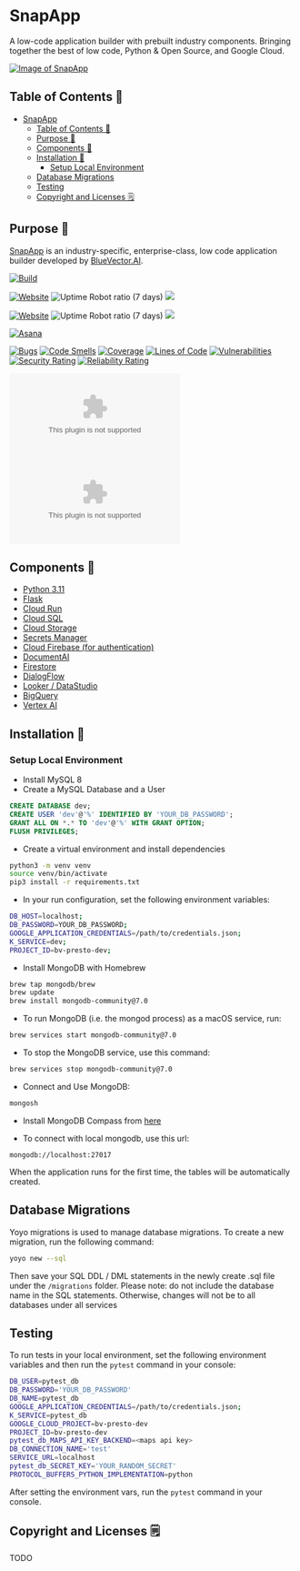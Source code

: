 # SnapApp

A low-code application builder with prebuilt industry components. Bringing together the best of low code, Python & Open Source, and Google Cloud.

[![Image of SnapApp](./static/snapapp.png)](https://snapapp.ai)

## Table of Contents 📜
- [SnapApp](#snapapp)
  - [Table of Contents 📜](#table-of-contents-)
  - [Purpose 🎯](#purpose-)
  - [Components 💫](#components-)
  - [Installation 🚀](#installation-)
    - [Setup Local Environment](#setup-local-environment)
  - [Database Migrations](#database-migrations)
  - [Testing](#testing)
  - [Copyright and Licenses 🗒](#copyright-and-licenses-)

## Purpose 🎯

[SnapApp](https://prod.snapapp.ai) is an industry-specific, enterprise-class, low code application builder developed by <a href='https://www.bluevector.ai'>BlueVector.AI</a>.

[![Build](https://github.com/BlueVector-AI/SnapApp/actions/workflows/build.yaml/badge.svg)](https://github.com/BlueVector-AI/SnapApp/actions/workflows/build.yaml)

[![Website](https://img.shields.io/website?label=prod.snapapp.ai&url=https%3A%2F%2Fprod.snapapp.ai)](https://prod.snapapp.ai/)
![Uptime Robot ratio (7 days)](https://img.shields.io/uptimerobot/ratio/m793291991-ce72697d9f30b6ec59e88ec5)
[![](https://img.shields.io/badge/Google%20Cloud%20Console-Prod%20Environment-9cf?logo=google-cloud)](https://console.cloud.google.com/welcome?project=bv-presto-prod)

[![Website](https://img.shields.io/website?label=dev.snapapp.ai&url=https%3A%2F%2Fdev.snapapp.ai)](https://dev.snapapp.ai/)
![Uptime Robot ratio (7 days)](https://img.shields.io/uptimerobot/ratio/m793291986-a4eb8d0694d05fd9d2d21972)
[![](https://img.shields.io/badge/Google%20Cloud%20Console-Dev%20Environment-blue?logo=google-cloud)](https://console.cloud.google.com/welcome?project=bv-presto-dev)

[![Asana](https://img.shields.io/badge/asana-Project%20Management-red?logo=asana&color=FC636B)](https://app.asana.com/0/1202347716179870/list)

[![Bugs](https://sonar.bluevector.ai/api/project_badges/measure?project=BlueVector-AI_presto_AYMXwI69UXrmUdGNlYjc&metric=bugs&token=0a128ab42a6a21bb4d32c9b56684450592646022)](https://sonar.bluevector.ai/dashboard?id=BlueVector-AI_presto_AYMXwI69UXrmUdGNlYjc)
[![Code Smells](https://sonar.bluevector.ai/api/project_badges/measure?project=BlueVector-AI_presto_AYMXwI69UXrmUdGNlYjc&metric=code_smells&token=0a128ab42a6a21bb4d32c9b56684450592646022)](https://sonar.bluevector.ai/dashboard?id=BlueVector-AI_presto_AYMXwI69UXrmUdGNlYjc)
[![Coverage](https://sonar.bluevector.ai/api/project_badges/measure?project=BlueVector-AI_presto_AYMXwI69UXrmUdGNlYjc&metric=coverage&token=0a128ab42a6a21bb4d32c9b56684450592646022)](https://sonar.bluevector.ai/dashboard?id=BlueVector-AI_presto_AYMXwI69UXrmUdGNlYjc)
[![Lines of Code](https://sonar.bluevector.ai/api/project_badges/measure?project=BlueVector-AI_presto_AYMXwI69UXrmUdGNlYjc&metric=ncloc&token=0a128ab42a6a21bb4d32c9b56684450592646022)](https://sonar.bluevector.ai/dashboard?id=BlueVector-AI_presto_AYMXwI69UXrmUdGNlYjc)
[![Vulnerabilities](https://sonar.bluevector.ai/api/project_badges/measure?project=BlueVector-AI_presto_AYMXwI69UXrmUdGNlYjc&metric=vulnerabilities&token=0a128ab42a6a21bb4d32c9b56684450592646022)](https://sonar.bluevector.ai/dashboard?id=BlueVector-AI_presto_AYMXwI69UXrmUdGNlYjc)
[![Security Rating](https://sonar.bluevector.ai/api/project_badges/measure?project=BlueVector-AI_presto_AYMXwI69UXrmUdGNlYjc&metric=security_rating&token=0a128ab42a6a21bb4d32c9b56684450592646022)](https://sonar.bluevector.ai/dashboard?id=BlueVector-AI_presto_AYMXwI69UXrmUdGNlYjc)
[![Reliability Rating](https://sonar.bluevector.ai/api/project_badges/measure?project=BlueVector-AI_presto_AYMXwI69UXrmUdGNlYjc&metric=reliability_rating&token=0a128ab42a6a21bb4d32c9b56684450592646022)](https://sonar.bluevector.ai/dashboard?id=BlueVector-AI_presto_AYMXwI69UXrmUdGNlYjc)

[![Mozilla HTTP Observatory Grade](https://img.shields.io/mozilla-observatory/grade-score/prod.snapapp.ai?label=SnapApp%20Prod%20%7C%20Mozilla%20Observatory&logo=mozilla)](https://observatory.mozilla.org/analyze/prod.snapapp.ai)
[![Mozilla HTTP Observatory Grade](https://img.shields.io/mozilla-observatory/grade-score/dev.snapapp.ai?label=SnapApp%20Dev%20%7C%20Mozilla%20Observatory&logo=mozilla)](https://observatory.mozilla.org/analyze/dev.snapapp.ai)

## Components 💫

* <a href='https://www.python.org/downloads/release/python-3110/'>Python 3.11</a>
* <a href='http://flask.pocoo.org/'>Flask</a>
* <a href='https://cloud.google.com/run'>Cloud Run</a>
* <a href='https://cloud.google.com/sql'>Cloud SQL</a>
* <a href='https://cloud.google.com/storage/'>Cloud Storage</a>
* <a href='https://cloud.google.com/secret-manager'>Secrets Manager</a>
* <a href='https://firebase.google.com/'>Cloud Firebase (for authentication)</a>
* <a href='https://cloud.google.com/document-ai'>DocumentAI </a>
* <a href='https://firebase.google.com/docs/firestore'>Firestore </a>
* <a href='https://cloud.google.com/dialogflow'>DialogFlow </a>
* <a href='https://datastudio.google.com/'>Looker / DataStudio </a>
* <a href='https://cloud.google.com/bigquery'>BigQuery </a>
* <a href='https://cloud.google.com/vertex-ai'>Vertex AI </a>

## Installation 🚀

### Setup Local Environment

- Install MySQL 8
- Create a MySQL Database and a User
```sql
CREATE DATABASE dev;
CREATE USER 'dev'@'%' IDENTIFIED BY 'YOUR_DB_PASSWORD';
GRANT ALL ON *.* TO 'dev'@'%' WITH GRANT OPTION;
FLUSH PRIVILEGES;
```
- Create a virtual environment and install dependencies
```bash
python3 -m venv venv
source venv/bin/activate
pip3 install -r requirements.txt
```
- In your run configuration, set the following environment variables:
```bash
DB_HOST=localhost;
DB_PASSWORD=YOUR_DB_PASSWORD;
GOOGLE_APPLICATION_CREDENTIALS=/path/to/credentials.json;
K_SERVICE=dev;
PROJECT_ID=bv-presto-dev;
```

- Install MongoDB with Homebrew
```bash
brew tap mongodb/brew
brew update
brew install mongodb-community@7.0
```

- To run MongoDB (i.e. the mongod process) as a macOS service, run:
```bash
brew services start mongodb-community@7.0
```

- To stop the MongoDB service, use this command:
```bash
brew services stop mongodb-community@7.0
```

- Connect and Use MongoDB:
```bash
mongosh
```

- Install MongoDB Compass from [here](https://www.mongodb.com/docs/compass/current/install/)

- To connect with local mongodb, use this url:
```
mongodb://localhost:27017
```


When the application runs for the first time, the tables will be automatically created.

## Database Migrations

Yoyo migrations is used to manage database migrations. To create a new migration, run the following command:

```bash
yoyo new --sql
```

Then save your SQL DDL / DML statements in the newly create .sql file under the `/migrations` folder. Please note: do not include the database name in the SQL statements. Otherwise, changes will not be to all databases under all services

## Testing

To run tests in your local environment, set the following environment variables and then run the `pytest` command in your console:

```bash
DB_USER=pytest_db
DB_PASSWORD='YOUR_DB_PASSWORD'
DB_NAME=pytest_db
GOOGLE_APPLICATION_CREDENTIALS=/path/to/credentials.json;
K_SERVICE=pytest_db
GOOGLE_CLOUD_PROJECT=bv-presto-dev
PROJECT_ID=bv-presto-dev
pytest_db_MAPS_API_KEY_BACKEND=<maps api key>
DB_CONNECTION_NAME='test'
SERVICE_URL=localhost
pytest_db_SECRET_KEY='YOUR_RANDOM_SECRET'
PROTOCOL_BUFFERS_PYTHON_IMPLEMENTATION=python
```

After setting the environment vars,  run the `pytest` command in your console.

## Copyright and Licenses 🗒

TODO